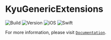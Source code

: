 # KyuGenericExtensions

![Build](https://github.com/kyuuuyki/KyuGenericExtensions/actions/workflows/build.yml/badge.svg)
![Version](https://img.shields.io/static/v1?label=Package&message=v1.0.0&color=red)
![iOS](https://img.shields.io/static/v1?label=iOS&message=v13.0&color=red)
![Swift](https://img.shields.io/static/v1?label=Swift&message=v5.7.1&color=red)

For more information, please visit [`Documentation`](https://kyuuuyki.github.io/KyuGenericExtensions/documentation/kyugenericextensions/).
